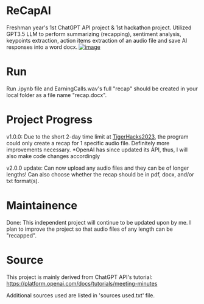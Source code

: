 # ReCapAI
Freshman year's 1st ChatGPT API project &amp; 1st hackathon project. Utilized GPT3.5 LLM to perform summarizing (recapping), sentiment analysis, keypoints extraction, action items extraction of an audio file and save AI responses into a word docx.
[![image](https://github.com/user-attachments/assets/86fdb327-cf8c-4e2e-bb42-5930adaf563e)](https://youtu.be/vne3Hvarrh8)

# Run
Run .ipynb file and EarningCalls.wav's full "recap" should be created in your local folder as a file name "recap.docx". 

# Project Progress
v1.0.0: Due to the short 2-day time limit at [TigerHacks2023](https://mizzoutigerhacks2023.devpost.com/), the program could only create a recap for 1 specific audio file. Definitely more improvements necessary. *OpenAI has since updated its API, thus, I will also make code changes accordingly

v2.0.0 update: Can now upload any audio files and they can be of longer lengths! Can also choose whether the recap should be in pdf, docx, and/or txt format(s).

# Maintainence
Done: This independent project will continue to be updated upon by me. I plan to improve the project so that audio files of any length can be "recapped".

# Source
This project is mainly derived from ChatGPT API's tutorial: https://platform.openai.com/docs/tutorials/meeting-minutes

Additional sources used are listed in 'sources used.txt' file.
